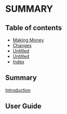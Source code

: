 # SUMMARY

## Table of contents

* [Making Money](<../README (1).md>)
* [Changes](../changes.md)
* [Untitled](../untitled.md)
* [Untitled](../untitled-1.md)
* [Index](../index.html)

## Summary

[Introduction](<../README (1).md>)

## User Guide

